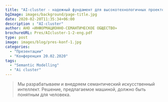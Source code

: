 ```yaml
---
title: "AI-cluster - надежный фундамент для высокотехнологичных проектов (deep tech)"
bgImage: images/background/page-title.jpg
date: 2020-02-20T11:35:34+06:00
description : "AI-cluster"
author: АНО «ИНФОРМАЦИОННО-СЕМАНТИЧЕСКОЕ ОБЩЕСТВО»
brochureURL: Pres/AIcluster-1-2-eng.pdf
type: post
image: images/blog/pres-konf-1.jpg
categories: 
  - "Презентации"
  - "Конференция 20.02.2020"
tags:
  - "Semantic Modelling"
  - "Ai cluster"
---
```


> Мы разрабатываем и внедряем семантический искусственный интеллект. 
Решение, предлагаемое машиной, должно быть понятным для человека.